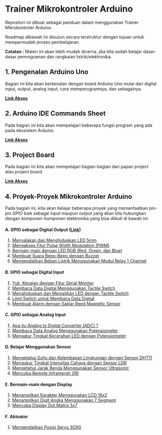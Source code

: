 # Trainer Mikrokontroler Arduino

Repositori ini dibuat sebagai panduan dalam menggunakan Trainer Mikrokontroler Arduino.

Roadmap dibawah ini disusun secara terstruktur dengan tujuan untuk mempermudah proses pembelajaran.

**Catatan :** Materi ini akan lebih mudah dicerna, jika kita sudah belajar dasar-dasar pemrograman dan rangkaian listrik/elektronika.

## 1. Pengenalan Arduino Uno

Bagian ini kita akan berkenalan dengan board Arduino Uno mulai dari digital input, output, analog input, cara memperogramnya, dan sebagainya.

**[Link Akses](https://github.com/userdw/Trainer_Mikrokontroler_Arduino/blob/main/Pengenalan%20Arduino%20Uno.md)**

## 2. Arduino IDE Commands Sheet

Pada bagian ini kita akan mempelajari beberapa fungsi program yang ada pada ekosistem Arduino.

**[Link Akses](https://github.com/userdw/Trainer_Mikrokontroler_Arduino/blob/main/Arduino%20IDE%20Commands%20Cheat%20Sheet.md)**

## 3. Project Board

Pada bagian ini kita akan mempelajari bagian-bagian dari papan project atau project board.

**[Link Akses](https://github.com/userdw/Trainer_Mikrokontroler_Arduino/blob/main/Pengenalan%20Papan%20Project%20atauProject%20Board.md)**

## 4. Proyek-Proyek Mikrokontroler Arduino

Pada bagian ini, kita akan belajar beberapa proyek yang memanfaatkan pin-pin GPIO baik sebagai input maupun output yang akan kita hubungkan dengan komponen-komponen elektronika yang bisa diikuti di bawah ini:

#### A. GPIO sebagai Digital Output ([Link](https://github.com/userdw/Trainer_Mikrokontroler_Arduino/tree/main/A_GPIO%20sebagai%20Digital%20Output))
1. [Menyalakan dan Menghidupkan LED 5mm](https://github.com/userdw/Trainer_Mikrokontroler_Arduino/tree/main/A_GPIO%20sebagai%20Digital%20Output/01_Menyalakan%20dan%20Mematikan%20LED%205mm)
2. [Mengakses Fitur Pulse Width Modulation (PWM)](https://github.com/userdw/Trainer_Mikrokontroler_Arduino/tree/main/A_GPIO%20sebagai%20Digital%20Output/02_Mengakses%20Fitur%20Pulse%20Width%20Modulation%20(PWM))
3. [Bermain-main dengan LED RGB (Red, Green, dan Blue)](https://github.com/userdw/Trainer_Mikrokontroler_Arduino/tree/main/A_GPIO%20sebagai%20Digital%20Output/03_Bermain-main%20dengan%20LED%20RGB%20(Red%2C%20Green%2C%20dan%20Blue))
4. [Membuat Suara Beep-Beep dengan Buzzer](https://github.com/userdw/Trainer_Mikrokontroler_Arduino/tree/main/A_GPIO%20sebagai%20Digital%20Output/04_Membuat%20Bunyi%20Beep-Beep%20dengan%20Buzzer)
5. [Mengendalikan Beban Listrik Menggunakan Modul Relay 1 Channel](https://github.com/userdw/Trainer_Mikrokontroler_Arduino/tree/main/A_GPIO%20sebagai%20Digital%20Output/05_Mengontrol%20Beban%20Listrik%20dengan%20Relay%201%20Channel)

#### B. GPIO sebagai Digital Input
1. [Yuk, Kenalan dengan Fitur Serial Monitor](https://github.com/userdw/Trainer_Mikrokontroler_Arduino/tree/main/B_GPIO%20sebagai%20Digital%20Input/01_Kenalan%20dengan%20Serial%20Monitor) 
2. [Membaca Data Digital Menggunakan Tactile Switch](https://github.com/userdw/Trainer_Mikrokontroler_Arduino/tree/main/B_GPIO%20sebagai%20Digital%20Input/02_Membaca%20Data%20Digital%20Menggunakan%20Tactile%20Switch)
3. [Menghidupkan dan Mematikan LED dengan Tactile Switch](https://github.com/userdw/Trainer_Mikrokontroler_Arduino/tree/main/B_GPIO%20sebagai%20Digital%20Input/03_Menghidupkan%20dan%20Mematikan%20LED%20dengan%20Tactile%20Switch)
4. [Limit Switch untuk Membaca Data Digital](https://github.com/userdw/Trainer_Mikrokontroler_Arduino/tree/main/B_GPIO%20sebagai%20Digital%20Input/04_Limit%20Switch%20untuk%20Membaca%20Data%20Digital)
5. [Membuat Alarm dengan Saklar Reed Magnetic Sensor](https://github.com/userdw/Trainer_Mikrokontroler_Arduino/tree/main/B_GPIO%20sebagai%20Digital%20Input/05_Membuat%20Alarm%20dengan%20Saklar%20Reed%20Magnetic%20Sensor)

#### C. GPIO sebagai Analog Input
1. [Apa itu Analog to Digital Converter (ADC) ?](https://github.com/userdw/Trainer_Mikrokontroler_Arduino/tree/main/C_Analog%20Input/01_Apa%20itu%20Analog%20to%20Digital%20Converter%20(ADC))
2. [Membaca Data Analog Menggunakan Potensiometer](https://github.com/userdw/Trainer_Mikrokontroler_Arduino/tree/main/C_Analog%20Input/02_Baca%20Data%20Analog%20menggunakan%20Potensiometer)
3. [Mengatur Tingkat Kecerahan LED dengan Potensiometer](https://github.com/userdw/Trainer_Mikrokontroler_Arduino/tree/main/C_Analog%20Input/03_Mengatur%20Tingkat%20Kecerahan%20LED%20dengan%20Potensiometer)

#### D. Belajar Menggunakan Sensor
1. [Mengetahui Suhu dan Kelembapan Lingkungan dengan Sensor DHT11](https://github.com/userdw/Trainer_Mikrokontroler_Arduino/tree/main/D_Belajar%20Menggunakan%20Sensor/01_Mengetahui%20Suhu%20dan%20Kelembapan%20Lingkungan%20dengan%20Sensor%20DHT11)
2. [Mengukur Tingkat Intensitas Cahaya dengan Sensor LDR](https://github.com/userdw/Trainer_Mikrokontroler_Arduino/tree/main/D_Belajar%20Menggunakan%20Sensor/02_Mengukur%20Tingkat%20Intensitas%20Cahaya%20dengan%20LDR)
3. [Mengetahui Jarak Benda Menggunakan Sensor Ultrasonic](https://github.com/userdw/Trainer_Mikrokontroler_Arduino/tree/main/D_Belajar%20Menggunakan%20Sensor/03_Menghitung%20Jarak%20Benda%20menggunakan%20Sensor%20Ultrasonik%20HC-SR04)
4. [Mencoba Remote Inframerah (IR)](https://github.com/userdw/Trainer_Mikrokontroler_Arduino/tree/main/D_Belajar%20Menggunakan%20Sensor/04_Mencoba%20Remote%20Inframerah%20(IR))

#### E. Bermain-main dengan Display
1. [Menampilkan Karakter Menggunakan LCD 16x2](https://github.com/userdw/Trainer_Mikrokontroler_Arduino/tree/main/E_Bermain-main%20dengan%20Display/01_Menampilkan%20Karakter%20Menggunakan%20LCD%2016x2)
2. [Menampilkan Digit Angka Menggunakan 7 Segment](https://github.com/userdw/Trainer_Mikrokontroler_Arduino/tree/main/E_Bermain-main%20dengan%20Display/02_Menampilkan%20Digit%20Angka%20Menggunakan%207%20Segment)
3. [Mencoba Display Dot Matrix 5x7](https://github.com/userdw/Trainer_Mikrokontroler_Arduino/tree/main/E_Bermain-main%20dengan%20Display/03_Mencoba%20Display%20Dot%20Matrix)

#### F. Aktuator
1. [Mengendalikan Posisi Servo SG90](https://github.com/userdw/Trainer_Mikrokontroler_Arduino/tree/main/F_Aktuator/01_Mengendalikan%20Posisi%20Servo%20SG90)









